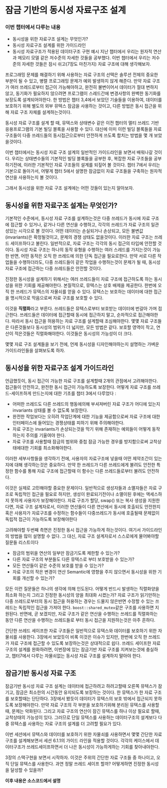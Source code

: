 # 잠금 기반의 동시성 자료구조 설계

### 이번 챕터에서 다루는 내용
 * 동시성을 위한 자료구조 설계는 무엇인가?
 * 동시성 자료구조 설계를 위한 가이드라인
 * 동시성 자료구조가 적용된 데이터구조 구현 예시
지난 챕터에서 우리는 원자적 연산과 메모리 모델 같은 저수준의 자세한 것들을 공부했다.
이번 챕터에서 우리는 저수준의 자세한 것들은 잠시 쉬고(7장도 마친가지) 자료 구조에 대해 생각해보자.

프로그래밍 문제를 해결하기 위해 사용하는 자료 구조의 선택은 솔루션 전체의 중요한 부분이 될 수 있고, 병렬 프로그래밍 문제가 예외 발생하지 않게 해준다.
만약 자료 구조가 여러 쓰레드로부터 접근이 가능해야하고, 완전히 불변이어서 데이터가 절대 변하지 않고, 동기화가 필요하지 않으려면 프로그램이 스레드간에 변경사항의 완벽한 동기화를 보장도록 설계되어야한다.
한 방법은 챕터 3,4에서 보았던 기술들을 이용하여, 데이터를 보호하기 위해 별도의 외부 뮤텍스 잠금을 사용하는 것이고, 다른 방법은 동시 접근을 위해 자료 구조 자체를 설계하는것이다.

동시성 자료 구조를 설계 할 때, 뮤텍스와 상태변수 같은 이전 챕터의 멀티 쓰레드 기반 응용프로그램의 기본 빌딩 블록을 사용할 수 있다.
대신에 이미 이런 빌딩 블록들을 자료 구조들이 다중 쓰레드들의 동시접근으로부터 안전하게 쓰도록 합치는 방법을 몇 개 보았을것이다.

이번 챕터에서는 동시성 자료 구조 설계의 일반적인 가이드라인을 보면서 배워나갈 것이다.
우리는 상태변수들의 기본적인 빌딩 블록들을 공부한 후, 복잡한 자료 구조들을 공부하기전에, 이러한 기본적인 자료 구조들의 설계를 되짚어 볼 것이다.
챕터 7에서 우리는 기본으로 돌아가서, 어떻게 챕터 5에서 설명한 잠금없이 자료 구조들을 구축하는 원자적 연산을 사용하는지 볼 것이다.

그래서 동시성을 위한 자료 구조 설계에는 어떤 것들이 있는지 알아보자.


## 동시성을 위한 자료구조 설계는 무엇인가?
기본적인 수준에서, 동시성 자료 구조를 설계하는것은 다중 쓰레드가 동시에 자료 구조에 접근할 수 있거나, 같거나 다른 연산을 수행하고, 각각의 쓰레드가 자료 구조의 일관성있는 시각으로 볼 것이다.
어떤 데이터는 손실되거나 손상되고, 모든 불변값(invariants)은 확정될것이고, 문제의 경쟁 상태도 없을것이다.
이러한 자료 구조는 쓰레드 세이프하다고 불린다.
일반적으로, 자료 구조는 각각의 동시 접근의 타입에 안전할 것이다.
동시성 자료 구조는 하나의 동작 유형을 수행하는 여러 스레드를 가지는것이 가능한 반면, 어떤 동작은 오직 한 쓰레드에 의한 단독 접근을 필요로한다.
만약 서로 다른 작업들을 수행하더라도, 다중 쓰레드들이 같은 작업을 수행하는것이 문제가 될 때, 동시성 자료 구조에 접근하는 다중 쓰레드들은 안전할 것이다.

진정한 동시성을 설계하기 위해서는 여러 쓰레드들이 자료 구조에 접근하도록 하는 동시성을 위한 기회를 제공해야한다.
본질적으로, 뮤텍스는 상호 배제을 제공한다.
한번에 오직 한 쓰레드가 뮤텍스의 자물쇠를 얻을 수 있다.
뮤텍스는 보호하는 데이터에 대한 접근을 명시적으로 막음으로써 자료 구조를 보호할 수 있다.

이것을 **직렬화**라고 부른다.
쓰레드들은 뮤텍스로부터 보호받는 데이터에 번갈아 가며 접근한다.
쓰레드들은 데이터에 접근할때 동시에 접근하지 말고, 순차적으로 접근해야한다.
따라서 동시 접근을 허용하는 자료 구조를 설계할때 조심해야한다.
몇몇 자료 구조들은 다른것들보다 동시성의 범위가 더 넓지만, 모든 방법은 같다.
보호할 영역이 작고, 연산이 적은것들은 직렬화해야한다.
이것들은 동시성의 가능성이 더 크다.

몇몇 자료 구조 설계들을 보기 전에, 언제 동시성을 디자인해야하는지 설명하는 가벼운 가이드라인들을 살펴보도록 하자.

## 동시성을 위한 자료구조 설계 가이드라인
언급했듯이, 동시 접근이 가능한 자료 구조를 설계할때 2개의 관점에서 고려해야한다.
접근들이 안전하고, 완전한 동시 접근이 가능하도록 보장한다.
어떻게 자료 구조를 쓰레드-세이프하게 만드는지에 대한 기초를 챕터 3에서 다루었다 :
 * 어떠한 쓰레드도 다른 쓰레드의 행동에의해 부셔져버린 자료 구조가 어디에 있는지 invariants 상태를 볼 수 없도록 보장한다.
 * 완전한 작업보다는 오히려 작업단계에 대한 기능을 제공함으로써 자료 구조에 대한 인터페이스에 들어있는 경쟁상태를 피하기 위해 주의해야한다.
 * 자료 구조는 invariants가 손상되는것을 막기 위해 존재하는 예외들이 어떻게 동작하는지 주의를 기울여야 한다.
 * 자료 구조를 사용할때 잠금의 범위와 중첩 잠금 가능한 경우를 방지함으로써 교착상태에대한 기회를 최소화해야한다.

이러한 세부사항들을 생각하기 전에, 사용자의 자료구조에 넣을때 어떤 제약조간이 있는지에 대해 생각하는것은 중요하다.
만약 한 쓰레드가 다른 쓰레드에게 불려도 안전한 특정한 함수를 통해 자료 구조에 접근할때 이 함수는 다른 쓰레드들로부터 불려도 안전하다.

이것은 실제로 고민해야할 중요한 문제이다.
일반적으로 생성자들과 소멸자들은 자료 구조로 독립적인 접근을 필요로 하지만, 생성이 완료되기전이나 소멸이된 후에는 액세스하지 못하게 사용자가 보장해야한다.
자료 구조가 할당, swap() 또는 복사 생성을 지원한다면, 자료 구조 설계자로서, 이러한 연산들이 다른 연산에서 동시에 호출되도 안전한지 혹은 사용자가 자료구조를 수정하는 함수들이 다중쓰레드가 동시에 호출될때 문제없이 독립적 접근이 가능하도록 보장해야한다

고려해야할 두번째 측면은 진정한 동시 접근을 가능하게 하는것이다.
여기서 가이드라인의 방법을 많이 설명할 수 없다. 그 대신, 자료 구조 설계자로서 스스로에게 물어봐야할 질문들 리스트이다
* 잠금의 범위을 연산의 일부만 잠금기도록 제한할 수 있는가?
* 다른 자료 구조의 부분들도 다른 뮤텍스로 부터 보호받을 수 있는가?
* 모든 연산들이 같은 수준의 보호를 받을 수 있는가?
* 자료 구조의 작은 변경이 연산 Semantic에 영향을 주지 않으면서 동시성을 위한 기회를 개선할 수 있는가?

모든 이런 질문들은 하나의 생각에 의해 인도된다.
어떻게 반드시 발생하는 직렬화양을 최소화 하는지 그리고 진정한 동시성의 양을 최대화 시켰는가?
자료 구조가 읽기만하는 다중 쓰레드로부터의 동시 접근을 허용하는 경우는 드물지 않은반면 수정할 수 있는 쓰레드는 독립적인 접근을 가져야 한다.
`boost::shared_mutex`같은 구조를 사용하면 지원된다.
반면에, 곧 보겠지만, 자료 구조가 같은 연산을 수행하는 쓰레드를 직렬화하는 동안 다른 연산을 수행하는 쓰레드들로 부터 동시 접근을 지원하는것은 아주 흔하다.

간단한 쓰레드 세이프한 자료 구조들은 일반적으로 뮤텍스와 데이터를 보호하기 위한 자물쇠를 사용한다.
3장에서 보았듯이 비록 이것은 이슈가 있지만, 한번에 오직 한 쓰레드가 자료 구조에 접근할 수 있도록 보장하는것은 상대적으로 쉽다.
쓰레드 세이프한 자료 구조의 설계를 완화하려면, 이번장에 있는 잠금기반 자료 구조를 지켜보는것에 충실하고, 챕터7에서 다루는 자물쇠없는 동시성 자료 구조를 설계하지 말아야 한다.


## 잠금기반 동시성 자료 구조
잠금기반 동시성 자료 구조 설계는 데이터에 접근하려고 하려고할때 오른쪽 뮤텍스가 잠기고, 잠금은 최소한의 시간동안 유지되도록 보장하는 것이다.
한 뮤텍스가 한 자료 구조를 보호할때는 단단하다.
3장에서 봤듯이 데이터가 뮤텍스의 보호 밖에서 접근되지 못하도록 보장해야한다.
만약 자료 구조의 각 부분을 보호하기위해 분리된 뮤텍스를 사용할때, 문제는 악화된다.
그리고 자료 구조의 연산이 잠긴 뮤텍스를 하나 이상 필요로 할때, 교착상태의 가능성이 있다.
그러므로 단일 뮤텍스를 사용하는 데이터구조의 설계보다 다중 뮤텍스를 사용하는 자료 구조의 설계를 더 고려할 필요가 있다.

이번 세션에서 뮤텍스와 데이터를 보호하기 위한 자물쇠를 사용하면서 몇몇 간단한 자료 구조를 설계해보면서 세션 6.1.1의 가이드 라인을 적용할 것이다.
각각의 케이스에서 데이터구조가 쓰레드세이프하면서 더 나은 동시성이 가능하게하는 기회를 찾아내야한다.

3장의 스택구현을 보면서 시작하자.
이것은 주위의 간단한 자료 구조들 중 하나이고, 오직 단일 뮤텍스를 사용한다.
과연 정말 쓰레드 세이프 할까?
어떻게하면 진정한 동시성을 달성할 수 있을까?

**이후 내용은 소스코드에서 설명**